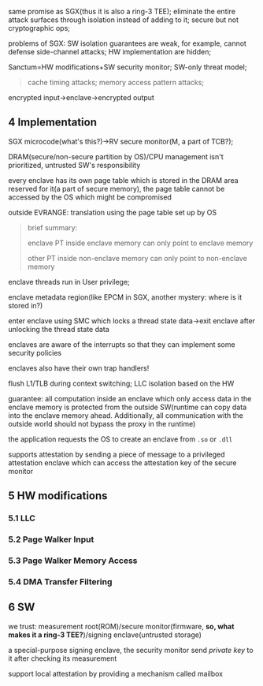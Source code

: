 same promise as SGX(thus it is also a ring-3 TEE); eliminate the entire attack surfaces through isolation instead of adding to it; secure but not cryptographic ops;

problems of SGX: SW isolation guarantees are weak, for example, cannot defense side-channel attacks; HW implementation are hidden; 

Sanctum=HW modifications+SW security monitor; SW-only threat model; 

> cache timing attacks; memory access pattern attacks;

encrypted input->enclave->encrypted output

## 4 Implementation

SGX microcode(what's this?)->RV secure monitor(M, a part of TCB?);

DRAM(secure/non-secure partition by OS)/CPU management isn't prioritized, untrusted SW's responsibility

every enclave has its own page table which is stored in the DRAM area reserved for it(a part of secure memory), the page table cannot be accessed by the OS which might be compromised

outside EVRANGE: translation using the page table set up by OS

> brief summary:
>
> enclave PT inside enclave memory can only point to enclave memory
>
> other PT inside non-enclave memory can only point to non-enclave memory

 enclave threads run in User privilege;

enclave metadata region(like EPCM in SGX, another mystery: where is it stored in?)

enter enclave using SMC which locks a thread state data->exit enclave after unlocking the thread state data

enclaves are aware of the interrupts so that they can implement some security policies

enclaves also have their own trap handlers!

flush L1/TLB during context switching; LLC isolation based on the HW

guarantee: all computation inside an enclave which only access data in the enclave memory is protected from the outside SW(runtime can copy data into the enclave memory ahead. Additionally, all communication with the outside world should not bypass the proxy in the runtime)

the application requests the OS to create an enclave from `.so` or `.dll`

supports attestation by sending a piece of message to a privileged attestation enclave which can access the attestation key of the secure monitor

## 5 HW modifications

### 5.1 LLC

### 5.2 Page Walker Input

### 5.3 Page Walker Memory Access

### 5.4 DMA Transfer Filtering

 ## 6 SW

we trust: measurement root(ROM)/secure monitor(firmware, **so, what makes it a ring-3 TEE?**)/signing enclave(untrusted storage)

a special-purpose signing enclave, the security monitor send *private key* to it after checking its measurement 

support local attestation by providing a mechanism called mailbox
